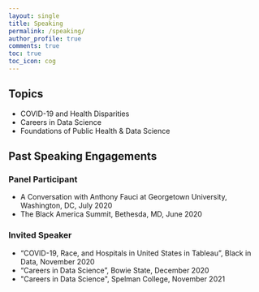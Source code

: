 ```yaml
---
layout: single
title: Speaking
permalink: /speaking/
author_profile: true
comments: true
toc: true
toc_icon: cog
---  
```


## Topics
- COVID-19 and Health Disparities
- Careers in Data Science
- Foundations of Public Health & Data Science 

## Past Speaking Engagements 

### Panel Participant
- A Conversation with Anthony Fauci at Georgetown University, Washington, DC, July 2020
- The Black America Summit, Bethesda, MD, June 2020 

### Invited Speaker 
- “COVID-19, Race, and Hospitals in United States in Tableau”, Black in Data, November 2020
- “Careers in Data Science”,  Bowie State, December 2020
- "Careers in Data Science", Spelman College, November 2021


